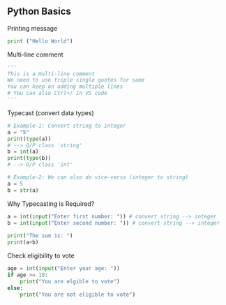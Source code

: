 ## Python Basics

Printing message
```py
print ("Hello World")
```

Multi-line comment
```py
'''
This is a multi-line comment
We need to use triple single quotes for same
You can keep on adding multiple lines
# You can also Ctrl+/ in VS code
'''
```

Typecast (convert data types)
```py
# Example-1: Convert string to integer
a = "5"
print(type(a))
# --> O/P class 'string'
b = int(a)
print(type(b))
# --> O/P class 'int'

# Example-2: We can also do vice-versa (integer to string)
a = 5
b = str(a)
```

Why Typecasting is Required?
```py
a = int(input("Enter first number: ")) # convert string --> integer
b = int(input("Enter second number: ")) # convert string --> integer
 
print("The sum is: ")
print(a+b)
```

Check eligibility to vote
```py
age = int(input("Enter your age: "))
if age >= 18:
    print("You are elgible to vote")
else:
    print("You are not eligible to vote")
```
